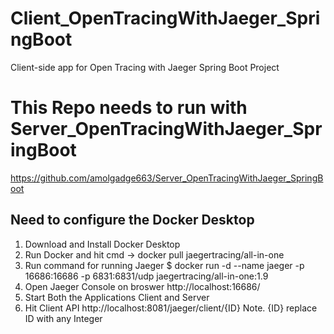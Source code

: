 # Client_OpenTracingWithJaeger_SpringBoot
Client-side app for Open Tracing with Jaeger Spring Boot Project

# This Repo needs to run with Server_OpenTracingWithJaeger_SpringBoot
https://github.com/amolgadge663/Server_OpenTracingWithJaeger_SpringBoot 
## Need to configure the Docker Desktop 
1. Download and Install Docker Desktop
2. Run Docker and hit cmd -> docker pull jaegertracing/all-in-one
3. Run command for running Jaeger $ docker run -d --name jaeger -p 16686:16686 -p 6831:6831/udp jaegertracing/all-in-one:1.9
4. Open Jaeger Console on broswer http://localhost:16686/ 
5. Start Both the Applications Client and Server
6. Hit Client API http://localhost:8081/jaeger/client/{ID}
Note. {ID} replace ID with any Integer
